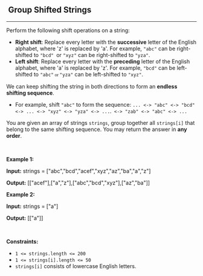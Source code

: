 <h2>  Group Shifted Strings</h2><hr><div><p>Perform the following shift operations on a string:</p>

<ul>
	<li><strong>Right shift</strong>: Replace every letter with the <strong>successive</strong> letter of the English alphabet, where 'z' is replaced by 'a'. For example, <code>"abc"</code> can be right-shifted to <code>"bcd" </code>or <code>"xyz"</code> can be right-shifted to <code>"yza"</code>.</li>
	<li><strong>Left shift</strong>: Replace every letter with the <strong>preceding</strong> letter of the English alphabet, where 'a' is replaced by 'z'. For example, <code>"bcd"</code> can be left-shifted to <code>"abc"<font face="Times New Roman"> or </font></code><code>"yza"</code> can be left-shifted to <code>"xyz"</code>.</li>
</ul>

<p>We can keep shifting the string in both directions to form an <strong>endless</strong> <strong>shifting sequence</strong>.</p>

<ul>
	<li>For example, shift <code>"abc"</code> to form the sequence: <code>... &lt;-&gt; "abc" &lt;-&gt; "bcd" &lt;-&gt; ... &lt;-&gt; "xyz" &lt;-&gt; "yza" &lt;-&gt; ...</code>.<code> &lt;-&gt; "zab" &lt;-&gt; "abc" &lt;-&gt; ...</code></li>
</ul>

<p>You are given an array of strings <code>strings</code>, group together all <code>strings[i]</code> that belong to the same shifting sequence. You may return the answer in <strong>any order</strong>.</p>

<p>&nbsp;</p>
<p><strong class="example">Example 1:</strong></p>

<div class="example-block">
<p><strong>Input:</strong> <span class="example-io">strings = ["abc","bcd","acef","xyz","az","ba","a","z"]</span></p>

<p><strong>Output:</strong> <span class="example-io">[["acef"],["a","z"],["abc","bcd","xyz"],["az","ba"]]</span></p>
</div>

<p><strong class="example">Example 2:</strong></p>

<div class="example-block">
<p><strong>Input:</strong> <span class="example-io">strings = ["a"]</span></p>

<p><strong>Output:</strong> <span class="example-io">[["a"]]</span></p>
</div>

<p>&nbsp;</p>
<p><strong>Constraints:</strong></p>

<ul>
	<li><code>1 &lt;= strings.length &lt;= 200</code></li>
	<li><code>1 &lt;= strings[i].length &lt;= 50</code></li>
	<li><code>strings[i]</code> consists of lowercase English letters.</li>
</ul>
</div>